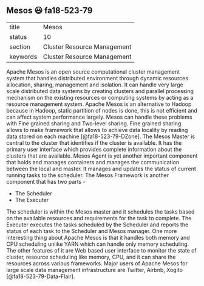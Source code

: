 ## Mesos :smiley: fa18-523-79


|          |                             |
| -------- | --------------------------- |
| title    | Mesos                       | 
| status   | 10                          |
| section  | Cluster Resource Management |
| keywords | Cluster Resource Management |



Apache Mesos is an open source computational cluster management system that handles distributed environment through dynamic resources allocation, sharing, management and isolation. It can handle very large scale distributed data systems by creating clusters and parallel processing mechanism on the existing resources or computing systems by acting as a resource management system.  Apache Mesos is an alternative to Hadoop because in Hadoop, static partition of nodes is done, this is not efficient and can affect system performance largely. Mesos can handle these problems with Fine grained sharing and Two-level sharing. Fine grained sharing allows to make framework that allows to achieve data locality by reading data stored on each machine [@fa18-523-79-DZone]. The Mesos Master is central to the cluster that identifies if the cluster is available. It has the primary user interface which provides complete information about the clusters that are available. Mesos Agent is yet another important component that holds and manages containers and manages the communication between the local and master. It manages and updates the status of current running tasks to the scheduler. The Mesos Framework is another component that has two parts \-

* The Scheduler
* The Executer

The scheduler is within the Mesos master and it schedules the tasks based on the available resources and requirements for the task to complete. The Executer executes the tasks scheduled by the Scheduler and reports the status of each task to the Scheduler and Mesos manager. One more interesting thing about Apache Mesos is that it handles both memory and CPU scheduling unlike YARN which can handle only memory scheduling. The other features of it are Web based user interface to monitor the state of cluster, resource scheduling like memory, CPU, and it can share the resources across various frameworks. Major users of Apache Mesos for large scale data management infrastructure are Twitter, Airbnb, Xogito [@fa18-523-79-Data-Flair].





